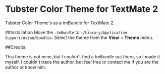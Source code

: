 Tubster Color Theme for TextMate 2
=======

Tubster Color Theme's as a tmBundle for TextMate 2.

##Installation
Move the `.tmBundle` to `~/Library/Application Support/Avian/Bundles`.
Select the theme from the **View** > **Theme** menu.

##Credits

This theme is not mine, but I couldn't find a tmBundle out there, so I made it myself. I couldn't trace the author, but feel free to contact me if you are the author or know him.